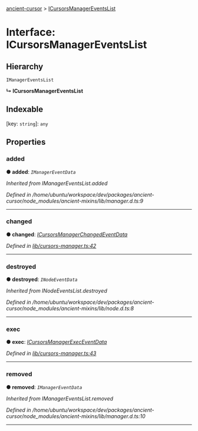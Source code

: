 [ancient-cursor](../README.md) > [ICursorsManagerEventsList](../interfaces/icursorsmanagereventslist.md)



# Interface: ICursorsManagerEventsList

## Hierarchy


 `IManagerEventsList`

**↳ ICursorsManagerEventsList**







## Indexable

\[key: `string`\]:&nbsp;`any`

## Properties
<a id="added"></a>

###  added

**●  added**:  *`IManagerEventData`* 

*Inherited from IManagerEventsList.added*

*Defined in /home/ubuntu/workspace/dev/packages/ancient-cursor/node_modules/ancient-mixins/lib/manager.d.ts:9*





___

<a id="changed"></a>

###  changed

**●  changed**:  *[ICursorsManagerChangedEventData](icursorsmanagerchangedeventdata.md)* 

*Defined in [lib/cursors-manager.ts:42](https://github.com/AncientSouls/Cursor/blob/b31dcfc/src/lib/cursors-manager.ts#L42)*





___

<a id="destroyed"></a>

###  destroyed

**●  destroyed**:  *`INodeEventData`* 

*Inherited from INodeEventsList.destroyed*

*Defined in /home/ubuntu/workspace/dev/packages/ancient-cursor/node_modules/ancient-mixins/lib/node.d.ts:8*





___

<a id="exec"></a>

###  exec

**●  exec**:  *[ICursorsManagerExecEventData](icursorsmanagerexeceventdata.md)* 

*Defined in [lib/cursors-manager.ts:43](https://github.com/AncientSouls/Cursor/blob/b31dcfc/src/lib/cursors-manager.ts#L43)*





___

<a id="removed"></a>

###  removed

**●  removed**:  *`IManagerEventData`* 

*Inherited from IManagerEventsList.removed*

*Defined in /home/ubuntu/workspace/dev/packages/ancient-cursor/node_modules/ancient-mixins/lib/manager.d.ts:10*





___


